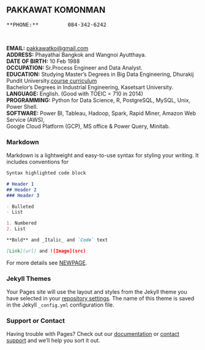 ## PAKKAWAT KOMONMAN
<pre>
**PHONE:**         084-342-6242</pre><br />   
**EMAIL:**         pakkawatko@gmail.com<br />
**ADDRESS:**       Phayathai Bangkok and Wangnoi Ayutthaya.<br />
**DATE OF BIRTH:** 10 Feb 1988<br />
**OCCUPATION:**    Sr.Process Engineer and Data Analyst.<br />
**EDUCATION:**     Studying Master’s Degrees in Big Data Engineering, Dhurakij Pundit University.[course curriculum](https://cite.dpu.ac.th/bigdata/master-bigdata/structure-bigdata.html)<br />
                   Bachelor’s Degrees in Industrial Engineering, Kasetsart University.<br />
**LANGUAGE:**      English. (Good with TOEIC = 710 in 2014)<br />
**PROGRAMMING:**   Python for Data Science, R, PostgreSQL, MySQL, Unix, Power Shell.<br />
**SOFTWARE:**      Power BI, Tableau, Hadoop, Spark, Rapid Miner, Amazon Web Service (AWS),<br /> 
                   Google Cloud Platform (GCP), MS office & Power Query, Minitab.<br />
</pre>


### Markdown

Markdown is a lightweight and easy-to-use syntax for styling your writing. It includes conventions for

```markdown
Syntax highlighted code block

# Header 1
## Header 2
### Header 3

- Bulleted
- List

1. Numbered
2. List

**Bold** and _Italic_ and `Code` text

[Link](url) and ![Image](src)
```

For more details see [NEWPAGE](https://pakkawatk.github.io/portfolio/page1).

### Jekyll Themes

Your Pages site will use the layout and styles from the Jekyll theme you have selected in your [repository settings](https://github.com/Pakkawatk/pakkawatko/settings/pages). The name of this theme is saved in the Jekyll `_config.yml` configuration file.

### Support or Contact

Having trouble with Pages? Check out our [documentation](https://docs.github.com/categories/github-pages-basics/) or [contact support](https://support.github.com/contact) and we’ll help you sort it out.
